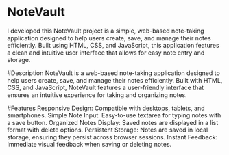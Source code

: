 # NoteVault
I developed this  NoteVault project is a simple, web-based note-taking application designed to help users create, save, and manage their notes efficiently. Built using HTML, CSS, and JavaScript, this application features a clean and intuitive user interface that allows for easy note entry and storage.

#Description
NoteVault is a web-based note-taking application designed to help users create, save, and manage their notes efficiently. Built with HTML, CSS, and JavaScript, NoteVault features a user-friendly interface that ensures an intuitive experience for taking and organizing notes.

#Features
Responsive Design: Compatible with desktops, tablets, and smartphones.
Simple Note Input: Easy-to-use textarea for typing notes with a save button.
Organized Notes Display: Saved notes are displayed in a list format with delete options.
Persistent Storage: Notes are saved in local storage, ensuring they persist across browser sessions.
Instant Feedback: Immediate visual feedback when saving or deleting notes.
